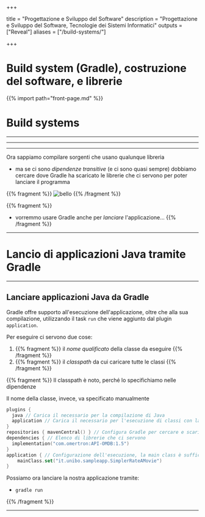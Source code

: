  
+++

title = "Progettazione e Sviluppo del Software"
description = "Progettazione e Sviluppo del Software, Tecnologie dei Sistemi Informatici"
outputs = ["Reveal"]
aliases = ["/build-systems/"]

+++

# Build system (Gradle), costruzione del software, e librerie

{{% import path="front-page.md" %}}

# Build systems

---

<!-- write-here "shared-slides/build-systems/it-gradle-basics.md" -->

<!-- end-write -->

---

<!-- write-here "shared-slides/build-systems/it-gradle-dependencies.md" -->

<!-- end-write -->


---

Ora sappiamo compilare sorgenti che usano qualunque libreria
* ma se ci sono *dipendenze transitive* (e ci sono quasi sempre) dobbiamo cercare dove Gradle ha scaricato le librerie che ci servono per poter lanciare il programma

{{% fragment %}}
![bello](https://i.imgflip.com/6ux8rp.jpg)
{{% /fragment %}}

{{% fragment %}}
* vorremmo usare Gradle anche per *lanciare* l'applicazione...
{{% /fragment %}}

---

# Lancio di applicazioni Java tramite Gradle

---

## Lanciare applicazioni Java da Gradle

Gradle offre supporto all'esecuzione dell'applicazione,
oltre che alla sua compilazione,
utilizzando il task `run` che viene aggiunto dal plugin `application`.

Per eseguire ci servono due cose:
1. {{% fragment %}} il *nome qualificato* della classe da eseguire {{% /fragment %}}
2. {{% fragment %}} il *classpath* da cui caricare tutte le classi {{% /fragment %}}

{{% fragment %}}
Il classpath è noto, perché lo specifichiamo nelle dipendenze

Il nome della classe, invece, va specificato manualmente

```kotlin
plugins {
  java // Carica il necessario per la compilazione di Java
  application // Carica il necessario per l'esecuzione di classi con la JVM
}
repositories { mavenCentral() } // Configura Gradle per cercare e scaricare da Maven Central
dependencies { // Elenco di librerie che ci servono
  implementation("com.omertron:API-OMDB:1.5")
}
application { // Configurazione dell'esecuzione, la main class è sufficiente
    mainClass.set("it.unibo.sampleapp.SimplerRateAMovie")
}
```

Possiamo ora lanciare la nostra applicazione tramite:
* `gradle run`

{{% /fragment %}}

---

<!-- write-here "shared-slides/build-systems/it-gradle-wrapper.md" -->

<!-- end-write -->
